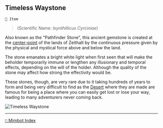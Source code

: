 ## Timeless Waystone

`📜 Item`

> (Scientific Name: *Isynthillicus Cyrciniae*)

Also known as the "Pathfinder Stone", this ancient gemstone is created at the [center-point](<https://zeithalt.github.io/r/timeless_desert.html>) of the lands of Zeithalt by the continuous pressure given by the physical and mystical force above and below the land.

The stone emanates a bright white light when first seen that will make the beholder temporarily immune or lengthen any illusionary and temporal effects, depending on the will of the holder. Although the quality of the stone may affect how strong the effectivity would be.

These stones, though, are very rare due to it taking hundreds of years to form and being very difficult to find as the [Desert](<https://zeithalt.github.io/r/timeless_desert.html>) where they are made are famous for being a place where you can easily get lost or lose your way, leading to many adventurers never coming back.

![Timeless Waystone](https://zeithalt.github.io/r/i/timeless_waystone.png)

-----
[`📑` Mimbot Index](<https://zeithalt.github.io/r/#22a0>)
<!---
keywords: timeless desert, mt 
aliases: Isynthillicus Cyrciniae
-->